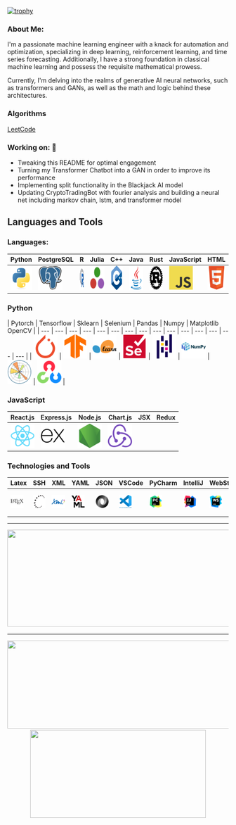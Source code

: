 [![trophy](https://github-profile-trophy.vercel.app/?username=amrambouskila&title=Stars,Followers,Commits,Repositories,MultipleLang,PullRequest&theme=onedark)](https://github.com/ryo-ma/github-profile-trophy)
 
### About Me:    
I'm a passionate machine learning engineer with a knack for automation and optimization, specializing in deep learning, reinforcement learning, and time series forecasting. Additionally, I have a strong foundation in classical machine learning and possess the requisite mathematical prowess.

Currently, I'm delving into the realms of generative AI neural networks, such as transformers and GANs, as well as the math and logic behind these architectures.

### Algorithms 

[LeetCode](https://leetcode.com/u/bouski95/)

### Working on: 🚀

- Tweaking this README for optimal engagement
- Turning my Transformer Chatbot into a GAN in order to improve its performance
- Implementing split functionality in the Blackjack AI model
- Updating CryptoTradingBot with fourier analysis and building a neural net including markov chain, lstm, and transformer model

## Languages and Tools 
<div>

### Languages:
| Python | PostgreSQL | R | Julia | C++ | Java | Rust | JavaScript | HTML | CSS |
| --- | --- | --- | --- | --- | --- | --- | --- | --- | --- |
| <img src="https://github.com/devicons/devicon/blob/master/icons/python/python-original.svg" title="Python" alt="Python" width="55" height="55"/> | <img src="https://github.com/devicons/devicon/blob/master/icons/postgresql/postgresql-original.svg" title="PostgreSQL" alt="PostgreSQL" width="55" height="55"/> | <img src="https://github.com/devicons/devicon/blob/master/icons/r/r-original.svg" title="R" alt="R" width="55" height="55"/> | <img src="https://github.com/devicons/devicon/blob/master/icons/julia/julia-original.svg" title="Julia" alt="Julia" width="55" height="55"/> | <img src="https://github.com/devicons/devicon/blob/master/icons/cplusplus/cplusplus-original.svg" title="C++" alt="C++" width="55" height="55"/> | <img src="https://github.com/devicons/devicon/blob/master/icons/java/java-original.svg" title="Java" alt="Java" width="55" height="55"/> | <img src="https://github.com/devicons/devicon/blob/master/icons/rust/rust-original.svg" title="Rust" alt="Rust" width="55" height="55"/> | <img src="https://github.com/devicons/devicon/blob/master/icons/javascript/javascript-original.svg" title="JavaScript" alt="JavaScript" width="55" height="55"/> | <img src="https://github.com/devicons/devicon/blob/master/icons/html5/html5-original.svg" title="HTML" alt="HTML" width="55" height="55"/> | <img src="https://github.com/devicons/devicon/blob/master/icons/css3/css3-original.svg" title="CSS" alt="CSS" width="55" height="55"/> |

### Python
| Pytorch | Tensorflow | Sklearn | Selenium | Pandas | Numpy | Matplotlib OpenCV |
| --- | --- | --- | --- | --- | --- | --- | --- | --- | --- | --- | --- | --- | --- | --- |
| <img src="https://github.com/devicons/devicon/blob/master/icons/pytorch/pytorch-original.svg" title="Pytorch" alt="Pytorch" width="55" height="55"/> | <img src="https://github.com/devicons/devicon/blob/master/icons/tensorflow/tensorflow-original.svg" title="Tensorflow" alt="Tensorflow" width="55" height="55"/> | <img src="https://github.com/devicons/devicon/blob/master/icons/scikitlearn/scikitlearn-original.svg" title="Sklearn" alt="Sklearn" width="55" height="55"/> | <img src="https://github.com/devicons/devicon/blob/master/icons/selenium/selenium-original.svg" title="Selenium" alt="Selenium" width="55" height="55"/> | <img src="https://github.com/devicons/devicon/blob/master/icons/pandas/pandas-original.svg" title="Pandas" alt="Pandas" width="55" height="55"/> | <img src="https://github.com/devicons/devicon/blob/master/icons/numpy/numpy-original-wordmark.svg" title="Numpy" alt="Numpy" width="55" height="55"/> | <img src="https://github.com/devicons/devicon/blob/master/icons/matplotlib/matplotlib-original.svg" title="Matplotlib" alt="Matplotlib" width="55" height="55"/> | <img src="https://github.com/devicons/devicon/blob/master/icons/opencv/opencv-original.svg" title="OpenCV" alt="OpenCV" width="55" height="55"/> |

### JavaScript
| React.js | Express.js | Node.js | Chart.js | JSX | Redux |
| --- | --- | --- | --- | --- | --- |
| <img src="https://github.com/devicons/devicon/blob/master/icons/react/react-original.svg" title="React.js" alt="React.js" width="55" height="55"/> | <img src="https://github.com/devicons/devicon/blob/master/icons/express/express-original.svg" title="Express.js" alt="Express.js" width="55" height="55"/> | <img src="https://github.com/devicons/devicon/blob/master/icons/nodejs/nodejs-original.svg" title="Node.js" alt="Node.js" width="55" height="55"/> | <img src="https://github.com/devicons/devicon/blob/master/icons/redux/redux-original.svg" title="Redux" alt="Redux" width="55" height="55"/> |

### Technologies and Tools
| Latex | SSH | XML | YAML | JSON | VSCode | PyCharm | IntelliJ | WebStorm | CLion | DataGrip | GitLab | Confluence | Jira | Conda | Jupyter | Spark | Git | Docker | Pytest | Postman | VirtualBox |
| --- | --- | --- | --- | --- | --- | --- | --- | --- | --- | --- | --- | --- | --- | --- | --- | --- | --- | --- | --- | --- | --- |
| <img src="https://github.com/devicons/devicon/blob/master/icons/latex/latex-original.svg" title="Latex" alt="Latex" width="30" height="30"/> | <img src="https://github.com/devicons/devicon/blob/master/icons/ssh/ssh-original.svg" title="ssh" alt="ssh" width="30" height="30"/> | <img src="https://github.com/devicons/devicon/blob/master/icons/xml/xml-original.svg" title="xml" alt="xml" width="30" height="30"/> | <img src="https://github.com/devicons/devicon/blob/master/icons/yaml/yaml-original.svg" title="yaml" alt="yaml" width="30" height="30"/> | <img src="https://github.com/devicons/devicon/blob/master/icons/json/json-original.svg" title="json" alt="json" width="30" height="30"/> | <img src="https://github.com/devicons/devicon/blob/master/icons/vscode/vscode-original-wordmark.svg" title="vsc" alt="vsc" width="30" height="30"/> | <img src="https://github.com/devicons/devicon/blob/master/icons/pycharm/pycharm-original.svg" title="PC" alt="PC" width="30" height="30"/> | <img src="https://github.com/devicons/devicon/blob/master/icons/intellij/intellij-original.svg" title="PC" alt="PC" width="30" height="30"/> | <img src="https://github.com/devicons/devicon/blob/master/icons/webstorm/webstorm-original.svg" title="PC" alt="PC" width="30" height="30"/> | <img src="https://github.com/devicons/devicon/blob/master/icons/clion/clion-original.svg" title="cl" alt="CL" width="30" height="30"/> | <img src="https://github.com/devicons/devicon/blob/master/icons/datagrip/datagrip-original.svg" title="dg" alt="dg" width="30" height="30"/> | <img src="https://github.com/devicons/devicon/blob/master/icons/gitlab/gitlab-original-wordmark.svg" title="GitLab" alt="GitLab" width="30" height="30"/> | <img src="https://github.com/devicons/devicon/blob/master/icons/confluence/confluence-original-wordmark.svg" title="Confluence" alt="Confluence" width="30" height="30"/> | <img src="https://github.com/devicons/devicon/blob/master/icons/jira/jira-original-wordmark.svg" title="Jira" alt="Jira" width="30" height="30"/> | <img src="https://github.com/devicons/devicon/blob/master/icons/anaconda/anaconda-original-wordmark.svg" title="Anaconda" alt="Conda" width="55" height="55"/> | <img src="https://github.com/devicons/devicon/blob/master/icons/jupyter/jupyter-original-wordmark.svg" title="Jupyter" alt="Jupyter" width="55" height="55"/> | <img src="https://github.com/devicons/devicon/blob/master/icons/apachespark/apachespark-original-wordmark.svg" title="Spark" alt="Spark" width="55" height="55"/> | <img src="https://github.com/devicons/devicon/blob/master/icons/git/git-original-wordmark.svg" title="Git" alt="Git" width="55" height="55"/> | <img src="https://github.com/devicons/devicon/blob/master/icons/docker/docker-original-wordmark.svg" title="Docker" alt="Docker" width="55" height="55"/> | <img src="https://github.com/devicons/devicon/blob/master/icons/pytest/pytest-original-wordmark.svg" title="Pytest" alt="Pytest" width="55" height="55"/> | <img src="https://github.com/devicons/devicon/blob/master/icons/postman/postman-original-wordmark.svg" title="Postman" alt="Postman" width="55" height="55"/> | <img src="https://banner2.cleanpng.com/20190501/xvt/kisspng-computer-icons-virtualbox-portable-network-graphic-virtualbox-icon-of-line-style-available-in-svg-5cca247f73f9e3.6112721115567514874751.jpg" title="VirtualBox" alt="VirtualBox" width="80" height="55"/> |

</div>

---

  
<p align="center">
  <img width="800" height="220" src="https://streak-stats.demolab.com?user=amrambouskila&theme=highcontrast&hide_border=true&border_radius=5&card_width=800">
</p>

---

<p align="center">
  <img width="600" height="200" src="https://github-readme-stats.vercel.app/api?username=amrambouskila&show_icons=true&theme=vision-friendly-dark">
  <img width="400" height="200" src="https://github-readme-stats.vercel.app/api/top-langs/?username=amrambouskila&size_weight=0.15&count_weight=0.5&layout=compact&theme=vision-friendly-dark">
</p>

<div id="header" align="center">
  <img src="https://komarev.com/ghpvc/?username=amrambouskila&style=for-the-badge&color=orange" alt=""/>
</div>

